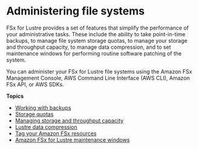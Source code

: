 # Administering file systems<a name="administer-lustre-file-systems"></a>

FSx for Lustre provides a set of features that simplify the performance of your administrative tasks\. These include the ability to take point\-in\-time backups, to manage file system storage quotas, to manage your storage and throughput capacity, to manage data compression, and to set maintenance windows for performing routine software patching of the system\.

You can administer your FSx for Lustre file systems using the Amazon FSx Management Console, AWS Command Line Interface \(AWS CLI\), Amazon FSx API, or AWS SDKs\.

**Topics**
+ [Working with backups](using-backups-fsx.md)
+ [Storage quotas](lustre-quotas.md)
+ [Managing storage and throughput capacity](managing-storage-capacity.md)
+ [Lustre data compression](data-compression.md)
+ [Tag your Amazon FSx resources](tag-resources.md)
+ [Amazon FSx for Lustre maintenance windows](maintenance-windows.md)